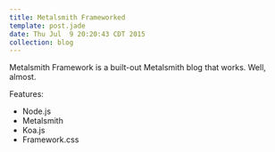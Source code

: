 ```yaml
---
title: Metalsmith Frameworked
template: post.jade
date: Thu Jul  9 20:20:43 CDT 2015
collection: blog
---
```


Metalsmith Framework is a built-out Metalsmith blog that works. Well, almost. 

Features:

+ Node.js
+ Metalsmith
+ Koa.js
+ Framework.css



